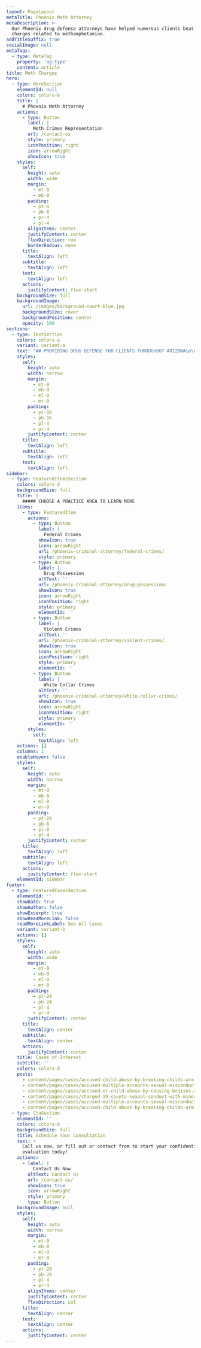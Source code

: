 ```yaml
---
layout: PageLayout
metaTitle: Phoenix Meth Attorney
metaDescription: >-
  Our Phoenix drug defense attorneys have helped numerous clients beat drug
  charges related to methamphetamine.
addTitleSuffix: true
socialImage: null
metaTags:
  - type: MetaTag
    property: 'og:type'
    content: article
title: Meth Charges
hero:
  - type: HeroSection
    elementId: null
    colors: colors-b
    title: |
      # Phoenix Meth Attorney
    actions:
      - type: Button
        label: |
          Meth Crimes Representation
        url: /contact-us
        style: primary
        iconPosition: right
        icon: arrowRight
        showIcon: true
    styles:
      self:
        height: auto
        width: wide
        margin:
          - mt-0
          - mb-0
        padding:
          - pt-8
          - pb-8
          - pr-4
          - pl-4
        alignItems: center
        justifyContent: center
        flexDirection: row
        borderRadius: none
      title:
        textAlign: left
      subtitle:
        textAlign: left
      text:
        textAlign: left
      actions:
        justifyContent: flex-start
    backgroundSize: full
    backgroundImage:
      url: /images/background-court-blue.jpg
      backgroundSize: cover
      backgroundPosition: center
      opacity: 100
sections:
  - type: TextSection
    colors: colors-a
    variant: variant-a
    text: "## PROVIDING DRUG DEFENSE FOR CLIENTS THROUGHOUT ARIZONA\n\nBlumberg & Associates is a distinguished Arizona criminal defense law firm representing clients charged with [drug crimes](https://azblumberglaw.com/phoenix-criminal-attorney/state-drug-crimes/) related to methamphetamine. Our\_**Phoenix meth attorneys**\_routinely represent people charged with drug crimes from throughout Arizona including Maricopa County, Yavapai County, Coconino County, Pinal County, and the cities of Phoenix, Mesa, Peoria, Tempe, Prescott, Tucson, Flagstaff, and Scottsdale.\n\n## ARIZONA METHAMPHETAMINE ATTORNEYS\n\nAs the war on drugs has minimally limited the supply of some major narcotics such as cocaine and heroin, use of home grown drugs such as methamphetamine and [marijuana](https://azblumberglaw.com/phoenix-criminal-attorney/marijuana/) have increased. In the last few years, people arrested for methamphetamine use, possession, manufacture, and distribution have increased dramatically. As legislators have become aware of the increasing methamphetamine problem, and the ease with which methamphetamine ingredients can be accessed, they have increased the penalties associated with methamphetamine.\n\nThe possession of less than ten grams of methamphetamine is a class two felony and can result in a mandatory prison sentence of five to fifteen “flat,” or calendar years, with no early release. Whenever possible, our Arizona methamphetamine drug defense lawyers strive to negotiate plea agreements in meth cases. Most of our clients charged with use or possession are not sentenced to prison.\nFor more information about drug offenses and some of our recent case results, please visit our Drug Offense PracticeCenter and Recent Results page.\n\n## CONTACT OUR DRUG DEFENSE ATTORNEYS\n\nOur Arizona drug defense attorneys have helped numerous clients beat drug charges related to methamphetamine. Often overzealous police and federal officials perform illegal searches and violate people’s Fourth Amendment rights. If you have been charged with a drug offense related to methamphetamine, please contact Blumberg & Associates. When your future is on the line, you need an Arizona drug defense law firm where skill and experience are more than just a slogan.\n"
    styles:
      self:
        height: auto
        width: narrow
        margin:
          - mt-0
          - mb-0
          - ml-0
          - mr-0
        padding:
          - pt-16
          - pb-16
          - pl-4
          - pr-4
        justifyContent: center
      title:
        textAlign: left
      subtitle:
        textAlign: left
      text:
        textAlign: left
sidebar:
  - type: FeaturedItemsSection
    colors: colors-d
    backgroundSize: full
    title: |
      ##### CHOOSE A PRACTICE AREA TO LEARN MORE
    items:
      - type: FeaturedItem
        actions:
          - type: Button
            label: |
              Federal Crimes
            showIcon: true
            icon: arrowRight
            url: /phoenix-criminal-attorney/federal-crimes/
            style: primary
          - type: Button
            label: |
              Drug Possession
            altText: ''
            url: /phoenix-criminal-attorney/drug-possession/
            showIcon: true
            icon: arrowRight
            iconPosition: right
            style: primary
            elementId: ''
          - type: Button
            label: |
              Violent Crimes
            altText: ''
            url: /phoenix-criminal-attorney/violent-crimes/
            showIcon: true
            icon: arrowRight
            iconPosition: right
            style: primary
            elementId: ''
          - type: Button
            label: |
              White Collar Crimes
            altText: ''
            url: /phoenix-criminal-attorney/white-collar-crimes/
            showIcon: true
            icon: arrowRight
            iconPosition: right
            style: primary
            elementId: ''
        styles:
          self:
            textAlign: left
    actions: []
    columns: 1
    enableHover: false
    styles:
      self:
        height: auto
        width: narrow
        margin:
          - mt-0
          - mb-0
          - ml-0
          - mr-0
        padding:
          - pt-20
          - pb-8
          - pl-8
          - pr-4
        justifyContent: center
      title:
        textAlign: left
      subtitle:
        textAlign: left
      actions:
        justifyContent: flex-start
    elementId: sidebar
footer:
  - type: FeaturedCasesSection
    elementId: ''
    showDate: true
    showAuthor: false
    showExcerpt: true
    showReadMoreLink: false
    readMoreLinkLabel: See All Cases
    variant: variant-b
    actions: []
    styles:
      self:
        height: auto
        width: wide
        margin:
          - mt-0
          - mb-0
          - ml-0
          - mr-0
        padding:
          - pt-24
          - pb-24
          - pl-4
          - pr-4
        justifyContent: center
      title:
        textAlign: center
      subtitle:
        textAlign: center
      actions:
        justifyContent: center
    title: Cases of Interest
    subtitle: ''
    colors: colors-d
    posts:
      - content/pages/cases/accused-child-abuse-by-breaking-childs-arm.md
      - content/pages/cases/accused-multiple-accounts-sexual-misconduct.md
      - content/pages/cases/accused-or-child-abuse-by-causing-bruises.md
      - content/pages/cases/charged-19-counts-sexual-conduct-with-minor.md
      - content/pages/cases/accused-multiple-accounts-sexual-misconduct.md
      - content/pages/cases/accused-child-abuse-by-breaking-childs-arm.md
  - type: CtaSection
    elementId: ''
    colors: colors-b
    backgroundSize: full
    title: Schedule Your Consultation
    text: >
      Call us now, or fill out or contact from to start your confidential case
      evaluation today!
    actions:
      - label: |
          Contact Us Now
        altText: Contact Us
        url: /contact-us/
        showIcon: true
        icon: arrowRight
        style: primary
        type: Button
    backgroundImage: null
    styles:
      self:
        height: auto
        width: narrow
        margin:
          - mt-0
          - mb-0
          - ml-0
          - mr-0
        padding:
          - pt-28
          - pb-28
          - pl-4
          - pr-4
        alignItems: center
        justifyContent: center
        flexDirection: col
      title:
        textAlign: center
      text:
        textAlign: center
      actions:
        justifyContent: center
---
```

